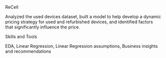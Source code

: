 ReCell

Analyzed the used devices dataset, built a model to help develop a dynamic pricing strategy for used and refurbished devices, and identified factors that significantly influence the price.

Skills and Tools

EDA, Linear Regression, Linear Regression assumptions, Business insights and recommendations
